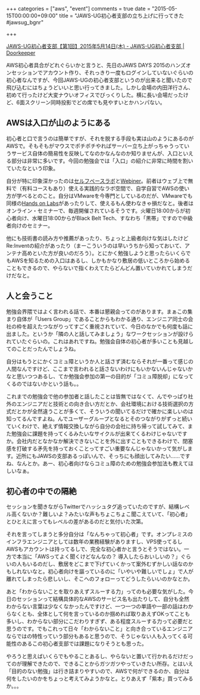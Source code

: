 +++
categories = ["aws", "event"]
comments = true
date = "2015-05-15T00:00:00+09:00"
title = "JAWS-UG初心者支部の立ち上げに行ってきた #jawsug_bgnr"

+++

[JAWS-UG初心者支部【第1回】2015年5月14日(木) - JAWS-UG初心者支部 | Doorkeeper](https://jawsug-beginner.doorkeeper.jp/events/22161)

AWS初心者具合がどれぐらいかと言うと、先日のJAWS DAYS 2015のハンズオンセッションでアカウント作り、それっきり一度もログインしていないぐらいの初心者なんですが、今回JAWS-UGの初心者支部というのが出来ると聞いたので飛び込むにはちょうどいいと思い行ってきました。しかし会場の内田洋行さん、初めて行ったけど大変ナウいオフィスでびっくりした。横に長い会場だったけど、6面スクリーン同時投影でどの席でも見やすいとかハンパない。

## AWSは入口が山のようにある

初心者と口で言うのは簡単ですが、それを脱する手段も実は山のようにあるのがAWSで。そもそもがマウスでポチポチやればサーバー立ち上がっちゃうっていうサービス自体の簡易性を反映してなのかなんなのか知りませんが、入口といえる部分は非常に多いです。今回の勉強会では「入口」の紹介に非常に時間を割いていたなという印象。

自分が特に印象深かったのは[セルフペースラボ](http://aws.amazon.com/jp/training/self-paced-labs/)と[Webiner](http://aws.amazon.com/jp/webinar-flow/)。前者はウェブ上で無料で（有料コースもあり）使える実践的なラボ空間で、自学自習でAWSの使い方が学べるとのこと。自分はVMwareを今専門としているのだが、VMwareでも同様の[Hands on Labs](http://labs.hol.vmware.com/HOL/catalogs/)があったりして、使えるもん使わなきゃ損だなと。後者はオンライン・セミナーで、毎週開催されているそうです。火曜日18:00からが初心者向け、水曜日18:00からがBlack Belt Tech、すなわち「黒帯」ですので中級者向けのセミナー。

他にも技術書の読み方や推薦があったり、ちょっと上級者向けな気はしたけどRe:Inventの紹介があったり（まーこういうのは早いうちから知っておいて、アンテナ高めといた方が良いのだろう）。とにかく勉強しようと思ったらいくらでもAWSを知るための入口はあるし、しかもかなり敷居の低いところから始めることもできるので、やらないで指くわえてたらどんどん置いていかれてしまうだけだなと。

## 人と会うこと

勉強会界隈ではよく言われる話で、本番は懇親会ってのがあります。まぁこの集まり自体が「Users Group」であることからもわかる通り、エンジニア同士の会社の枠を超えたつながりってすごく重視されていて、今日のなかでも何度も話に出ました。というか「隣の人と話してみましょう」なワークセッションが設けられていたぐらいの。これはあれですね。勉強会自体の初心者が多いことも見越してのことだったんでしょうね。

自分はもうとにかくコミュ障というか人と話さず済むならそれが一番って感じの人間なんですけど、ここまで言われると話さないわけにもいかないんじゃないかなと思いつつあるし、てか勉強会参加の第一の目的が「コミュ障脱却」になってくるのではないかという話も。。

これまでの勉強会で他の参加者と話したことは皆無ではなくて、んでやっぱり社外のエンジニアだと技術との向き合い方だとか、会社環境における技術選択の方式だとかが全然違うことが多くて、そういうの聞いてるだけで確かに楽しいのは知ってるんですよね。んでユーザーグループとなるとそのつながりがずっと続いていくわけで、絶えず情報交換しながら自分の会社に持ち帰って試してみて、また勉強会に課題を持ってくるみたいなサイクルが出来てくるわけじゃないですか。会社内だとなかなか解決できないことを外に出すこともできるわけで、閉塞感を打破する矛先を持っておくことってすごい重要なんじゃないかって気がします。近所にもJAWSの支部あるっぽいんで、そっちにも顔出してみたい……ですね、なんとか。あー、初心者向けならコミュ障のための勉強会参加法も教えてほしいなぁ。

## 初心者の中での隔絶

セッションを聞きながらTwitterでハッシュタグ追っていたのですが、結構レベル高くないか？難しいよ？みたいな声もちょこちょこ聞こえていて、「初心者」とひとえに言ってもレベルの差があるのだと気付いた次第。

それを言ってしまうと多分自分は「なんちゃって初心者」です。オンプレミスのインフラエンジニアとしては数年の業務経験がありますし、VPS使ってるしAWSもアカウントは持ってるしで、完全な初心者かと言うとそうではない。一方で本当に「AWSってよく聞くけどなんなの？ 導入したらおいしいの？」ぐらいの人もいるのだし、敷居をどこまで下げていくかって案外むずかしい話なのかもしれないなと。初心者向けを謳っているのに「いやいや難しいでしょ」で人が離れてしまったら悲しいし、そこへのフォローってどうしたらいいのかなとか。

あと「わからないことを取りあえずスルーする力」ってのも必要な気がした。今日のセッションって結構具体的なAWSのサービス名も出たりして、自分も全然わからない言葉は少なくなかったんですけど、一つ一つの単語や一部の話はわからなくとも、全体として何を言っているのか掴めれば取りあえずOKってことも多いし、わからない部分にこだわりすぎず、ある程度スルーする力って必要だと思うのです。でもこれって日々「わからないこと」と向き合っているエンジニアならではの特性っていう部分もあると思うので、そうじゃない人も入ってくる可能性のあるこの初心者支部では課題になりそうとも思った。


やろうと思えばいくらでもやることあるし、やらないと置いて行かれるだけだってのが理解できたので、できることからガツガツやっていきたい所存。とはいえ「目的のない勉強」は行き詰まりやすいので、AWSで何ができるのか、自分は何をしたいのかをちょっと考えてみようかなと。とりあえず「紫本」買ってみるか。。。



